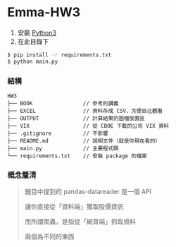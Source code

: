 # Emma-HW3

1. 安裝 [Python3](https://www.python.org/downloads/)
2. 在此目錄下

```sh
$ pip install -r requirements.txt
$ python main.py
```

### 結構

```
HW3
├── BOOK                // 參考的講義
├── EXCEL               // 資料存成 CSV，方便自己觀看
├── OUTPUT              // 計算結果的圖檔放置區
├── VIX                 // 從 CBOE 下載的公司 VIX 資料
├── .gitignore          // 不影響
├── README.md           // 說明文件（就是你現在看的）
├── main.py             // 主要程式碼
└── requirements.txt    // 安裝 package 的檔案
```

### 概念釐清

> 題目中提到的 pandas-datareader 是一個 API
>
> 讓你直接從「資料端」獲取股價資訊
>
> 而所謂爬蟲，是指從「網頁端」抓取資料
>
> 兩個為不同的東西
